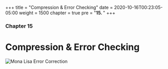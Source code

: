 +++
title = "Compression & Error Checking"
date = 2020-10-16T00:23:05-05:00
weight = 1500
chapter = true
pre = "<b>15. </b>"
+++

### Chapter 15

# Compression & Error Checking

![Mona Lisa Error Correction](https://upload.wikimedia.org/wikipedia/commons/e/ef/Reed%E2%80%93Solomon_error_correction_Mona_Lisa_LroLrLasercomFig4.jpg)
